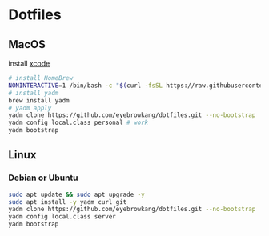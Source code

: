 # Dotfiles

## MacOS

install [xcode](https://developer.apple.com/xcode/resources)

```bash
# install HomeBrew
NONINTERACTIVE=1 /bin/bash -c "$(curl -fsSL https://raw.githubusercontent.com/Homebrew/install/HEAD/install.sh)"
# install yadm
brew install yadm
# yadm apply
yadm clone https://github.com/eyebrowkang/dotfiles.git --no-bootstrap
yadm config local.class personal # work
yadm bootstrap
```

## Linux

### Debian or Ubuntu
```bash
sudo apt update && sudo apt upgrade -y
sudo apt install -y yadm curl git
yadm clone https://github.com/eyebrowkang/dotfiles.git --no-bootstrap
yadm config local.class server
yadm bootstrap
```

